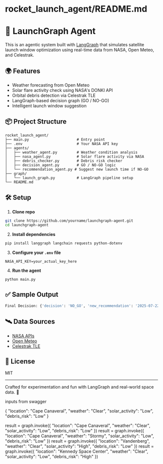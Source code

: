 # rocket_launch_agent/README.md
# 🚀 LaunchGraph Agent

This is an agentic system built with [LangGraph](https://github.com/langchain-ai/langgraph) that simulates satellite launch window optimization using real-time data from NASA, Open Meteo, and Celestrak.

## 🌍 Features
- Weather forecasting from Open Meteo
- Solar flare activity check using NASA's DONKI API
- Orbital debris detection via Celestrak TLE
- LangGraph-based decision graph (GO / NO-GO)
- Intelligent launch window suggestion

## 📦 Project Structure
```
rocket_launch_agent/
├── main.py                      # Entry point
├── .env                         # Your NASA API key
├── agents/                     
│   ├── weather_agent.py         # Weather condition analysis
│   ├── nasa_agent.py            # Solar flare activity via NASA
│   ├── debris_checker.py        # Debris risk checker
│   ├── decision_agent.py        # GO / NO-GO logic
│   └── recommendation_agent.py # Suggest new launch time if NO-GO
├── graph/
│   └── launch_graph.py          # LangGraph pipeline setup
└── README.md
```

## 🛠️ Setup
1. **Clone repo**
```bash
git clone https://github.com/yourname/launchgraph-agent.git
cd launchgraph-agent
```

2. **Install dependencies**
```bash
pip install langgraph langchain requests python-dotenv
```

3. **Configure your `.env` file**
```env
NASA_API_KEY=your_actual_key_here
```

4. **Run the agent**
```bash
python main.py
```

## ✅ Sample Output
```bash
Final Decision: {'decision': 'NO_GO', 'new_recommendation': '2025-07-22T15:00:00+00:00'}
```

## 🛰️ Data Sources
- [NASA APIs](https://api.nasa.gov/)
- [Open Meteo](https://open-meteo.com/)
- [Celestrak TLE](https://celestrak.org/NORAD/elements/)

## 📖 License
MIT

---
Crafted for experimentation and fun with LangGraph and real-world space data. 🌌

inputs from swagger

{
"location": "Cape Canaveral",
"weather": "Clear",
"solar_activity": "Low",
"debris_risk": "Low"
}

result = graph.invoke({
    "location": "Cape Canaveral",
    "weather": "Clear",
    "solar_activity": "Low",
    "debris_risk": "Low"
 })
result = graph.invoke({
     "location": "Cape Canaveral",
     "weather": "Stormy",
     "solar_activity": "Low",
     "debris_risk": "Low"
 })
 result = graph.invoke({
     "location": "Vandenberg",
     "weather": "Clear",
     "solar_activity": "High",
     "debris_risk": "Low"
 })
result = graph.invoke({
    "location": "Kennedy Space Center",
    "weather": "Clear",
    "solar_activity": "Low",
    "debris_risk": "High"
})